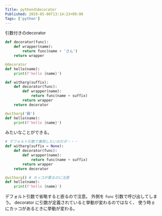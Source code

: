 ```yaml
---
Title: pythonのdecorator
Published: 2019-05-06T13:14:23+09:00
Tags: ['python']
---
```


引数付きのdecorator

```python
def decorator(func):
    def wrapper(name):
        return func(name + 'さん')
    return wrapper

@decorator
def hello(name):
    print(f'hello {name}')
```

```python
def witharg(suffix):
    def decorator(func):
        def wrapper(name):
            return func(name + suffix)
        return wrapper
    return decorator

@witharg('殿')
def hello(name):
    print(f'hello {name}')
```

みたいなことができる。

```python
# デフォルト引数で兼用したいのだが・・・
def witharg(suffix = None):
    def decorator(func):
        def wrapper(name):
            return func(name + suffix)
        return wrapper
    return decorator

@witharg() # カッコが要るのに注意
def hello(name):
    print(f'hello {name}')
```

デフォルト引数で省略すると嵌るので注意。
外側を `func` 引数で呼び出してしまう。
decorator に引数が定義されていると挙動が変わるのではなく、
使う時 `@` にカッコがあるときに挙動が変わる。
